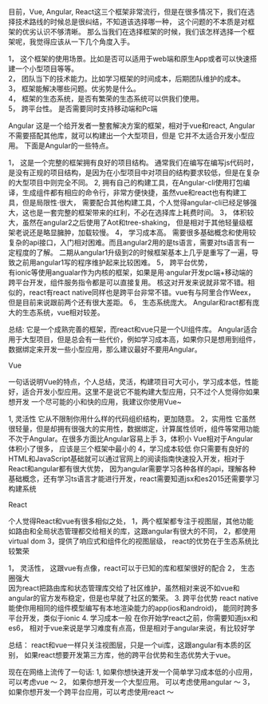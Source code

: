 
目前，Vue, Angular, React这三个框架非常流行，但是在很多情况下，我们在选择技术路线的时候总是很纠结，不知道该选择哪一种，
这个问题的不本质是对框架的优劣认识不够清晰。
那么当我们在选择框架的时候，我们该怎样选择一个框架呢，我觉得应该从一下几个角度入手。

  1， 这个框架的使用场景。比如是否可以适用于web端和原生App或者可以快速搭建一个小型项目等等。  
  2， 团队当下的技术能力。比如学习框架的时间成本，后期团队维护的成本。  
  3， 框架能解决哪些问题。优劣势是什么。  
  4， 框架的生态系统，是否有繁荣的生态系统可以供我们使用。  
  5， 跨平台性。 是否需要同时支持移动端和Pc端  

Angular
这是一个给开发者一整套解决方案的框架，相对于vue和react, Angular不需要搭配其他库，就可以构建出一个大型项目，但是
它并不太适合开发小型应用。 下面是Angular的一些特点。

1， 这是一个完整的框架拥有良好的项目结构。 
    通常我们在编写在编写js代码时，是没有正规的项目结构，是因为在小型项目中对项目的结构要求较低，但是在复杂的大型项目中则完全不同。
2,  拥有自己的构建工具，在Angular-cli使用打包编译，生成组件都有相应的命令行，非常方便快捷，虽然vue和react也有构建工具，但是局限性·很大，
    需要配合其他构建工具，个人觉得angular-cli已经足够强大，这也是一套完整的框架带来的红利，不必在选择库上耗费时间。
3， 体积较大，虽然在angular2之后使用了Aot和tree-shaking， 但是相对于其他轻量级框架老说还是略显臃肿，加载较慢。
4， 学习成本高。
    需要很多基础概念和使用较复杂的api接口，入门相对困难。而且angular2用的是ts语言，需要对ts语言有一定程度的了解。
    二期从angular1升级到2的时候框架基本上几乎是重写了一遍，导致之前用angular1写的程序维护起来比较困难。
5， 跨平台优势，  
    有ionic等使用angualar作为内核的框架，如果是用·angular开发pc端+移动端的跨平台开发，组件服务指令都是可以直接复用。
    核这对开发来说就非常不错。相似的，react有react native同样也是跨平台非常不错。vue有与阿里合作Weex，但是目前来说跟前两个还有很大差距。
6， 生态系统庞大。
    Angular和ract都有庞大的生态系统，vue相对较差。
    
总结: 它是一个成熟完善的框架，而react和vue只是一个UI组件库。 Angular适合用于大型项目，但是总会有一些代价，例如学习成本高，如果你只是想用到组件，
      数据绑定来开发一些小型应用，那么建议最好不要用Angular。
      
Vue

一句话说明Vue的特点，个人总结，灵活，构建项目可大可小，学习成本低，性能好，适合开发小型应用。这里不是说它不能构建大型应用，只不过个人觉得你如果想开发
一个尽可能的小和快的应用，我建议你使用Vue~

1, 灵活性 
   它从不限制你用什么样的代码组织结构，更加随意。
2，实用性
   它虽然很轻量，但是却拥有很强大的实用性，数据绑定，计算属性侦听，组件等常用功能不次于Angular。在很多方面比Angular容易上手
3，体积小
   Vue相对于Angular体积小了很多， 应该是三个框架中最小的
4，学习成本较低
   你只需要有良好的HTML和JavaScript基础就可以通过官网上的阅读指南快速投入开发，相对于React和angular都有很大优势，
   因为angular需要学习各种各样的api，理解各种基础概念，还有学习ts语言才能进行开发，react需要知道jsx和es2015还需要学习构建系统


React

个人觉得React和vue有很多相似之处，
    1，两个框架都专注于视图层，其他功能如路由和全局状态管理都交给相关的库，这跟angular有很大的不同，
    2，都使用virtual dom
    3，提供了响应式和组件化的视图层级， react的优势在于生态系统比较繁荣
   
1， 灵活性， 
    这跟vue有点像，react可以于已知的库和框架很好的配合
2， 生态圈强大  
    因为react把路由库和状态管理库交给了社区维护，虽然相对来说不如vue和angular的官方发布稳定，但是也早就了社区的繁荣。
3.  跨平台优势
    react native能使你用相同的组件模型编写有本地渲染能力的app(ios和android)， 能同时跨多平台开发，类似于ionic
4.  学习成本一般
    在你开始学react之前，你需要知道jsx和es6， 相对于vue来说是学习难度有点高，但是相对于angular来说，有比较好学
    
总结： react和vue一样只关注视图层，只是一个ui库，这跟angular有本质的区别，
      如果react想要开发第三方库，他的跨平台优势和生态优势大于vue。
      

现在在网络上流传了一句话:
1, 如果你想快速开发一个简单学习成本低的小应用， 可以考虑vue ～
2， 如果你想开发一个大型应用。 可以考虑使用angular ～
3， 如果你想开发一个跨平台应用，可以考虑使用react ～

















    
